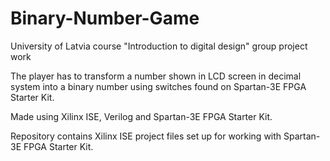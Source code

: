 # Binary-Number-Game
University of Latvia course "Introduction to digital design" group project work

The player has to transform a number shown in LCD screen in decimal system into a binary number using switches found on Spartan-3E FPGA Starter Kit.

Made using Xilinx ISE, Verilog and Spartan-3E FPGA Starter Kit.

Repository contains Xilinx ISE project files set up for working with Spartan-3E FPGA Starter Kit.

